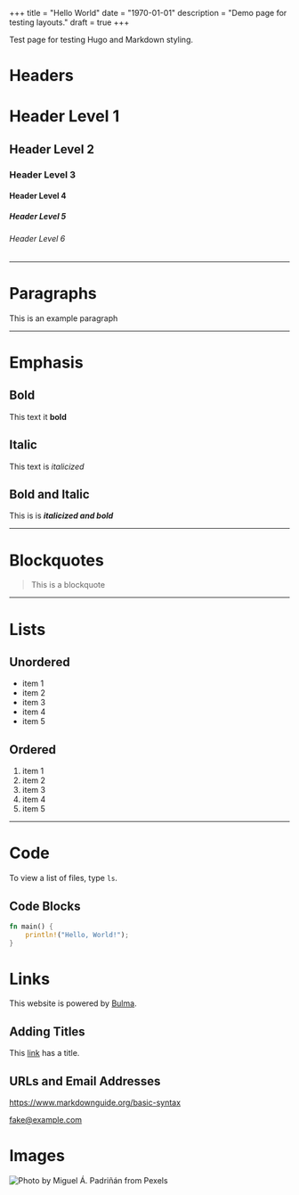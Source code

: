 +++
title = "Hello World"
date = "1970-01-01"
description = "Demo page for testing layouts."
draft = true
+++

Test page for testing Hugo and Markdown styling.

# Headers

# Header Level 1

## Header Level 2

### Header Level 3

#### Header Level 4

##### Header Level 5

###### Header Level 6

---

# Paragraphs

This is an example paragraph

---

# Emphasis

## Bold

This text it **bold**

## Italic

This text is _italicized_

## Bold and Italic

This is is **_italicized and bold_**

---

# Blockquotes

> This is a blockquote

---

# Lists

## Unordered

- item 1
- item 2
- item 3
- item 4
- item 5

## Ordered

1. item 1
1. item 2
1. item 3
1. item 4
1. item 5

---

# Code

To view a list of files, type `ls`.

## Code Blocks

```rust
fn main() {
    println!("Hello, World!");
}
```

# Links

This website is powered by [Bulma](https://bulma.io).

## Adding Titles

This [link](# "Hi!") has a title.

## URLs and Email Addresses

<https://www.markdownguide.org/basic-syntax>

<fake@example.com>

# Images

![Photo by Miguel Á. Padriñán from Pexels](https://images.pexels.com/photos/1591056/pexels-photo-1591056.jpeg?auto=compress&cs=tinysrgb&w=420&h=250&dpr=1 "Photo by Miguel Á. Padriñán from Pexels")
